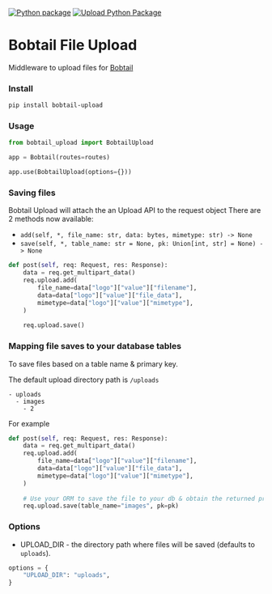 [![Python package](https://github.com/joegasewicz/bobtail-upload/actions/workflows/python-package.yml/badge.svg)](https://github.com/joegasewicz/bobtail-upload/actions/workflows/python-package.yml)
[![Upload Python Package](https://github.com/joegasewicz/bobtail-upload/actions/workflows/python-publish.yml/badge.svg)](https://github.com/joegasewicz/bobtail-upload/actions/workflows/python-publish.yml)

# Bobtail File Upload
Middleware to upload files for [Bobtail](https://github.com/joegasewicz/bobtail)

### Install
```bash
pip install bobtail-upload
```

### Usage
```python
from bobtail_upload import BobtailUpload

app = Bobtail(routes=routes)

app.use(BobtailUpload(options={}))
```

### Saving files
Bobtail Upload will attach the an Upload API to the request object
There are 2 methods now available:

- `add(self, *, file_name: str, data: bytes, mimetype: str) -> None`
- `save(self, *, table_name: str = None, pk: Union[int, str] = None) -> None`

```python
def post(self, req: Request, res: Response):
    data = req.get_multipart_data()
    req.upload.add(
        file_name=data["logo"]["value"]["filename"],
        data=data["logo"]["value"]["file_data"],
        mimetype=data["logo"]["value"]["mimetype"],
    )
    
    req.upload.save()
```

### Mapping file saves to your database tables
To save files based on a table name & primary key. 

The default upload directory path is `/uploads`
```
- uploads
  - images
    - 2
```
For example
```python
def post(self, req: Request, res: Response):
    data = req.get_multipart_data()
    req.upload.add(
        file_name=data["logo"]["value"]["filename"],
        data=data["logo"]["value"]["file_data"],
        mimetype=data["logo"]["value"]["mimetype"],
    )
    
    # Use your ORM to save the file to your db & obtain the returned primary key (pk)
    req.upload.save(table_name="images", pk=pk)
```

### Options
- UPLOAD_DIR - the directory path where files will be saved (defaults to `uploads`).
```python
options = {
    "UPLOAD_DIR": "uploads",
}
```